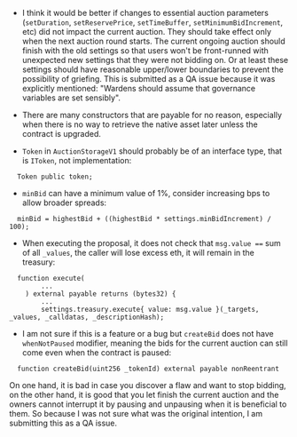 * I think it would be better if changes to essential auction parameters (```setDuration```, ```setReservePrice```, ```setTimeBuffer```, ```setMinimumBidIncrement```, etc) did not impact the current auction. They should take effect only when the next auction round starts. The current ongoing auction should finish with the old settings so that users won't be front-runned with unexpected new settings that they were not bidding on. Or at least these settings should have reasonable upper/lower boundaries to prevent the possibility of griefing.
This is submitted as a QA issue because it was explicitly mentioned: "Wardens should assume that governance variables are set sensibly".

* There are many constructors that are payable for no reason, especially when there is no way to retrieve the native asset later unless the contract is upgraded.

* ```Token``` in ```AuctionStorageV1``` should probably be of an interface type, that is ```IToken```, not implementation:
```solidity
  Token public token;
```

* ```minBid``` can have a minimum value of 1%, consider increasing bps to allow broader spreads:
```solidity
  minBid = highestBid + ((highestBid * settings.minBidIncrement) / 100);
```

* When executing the proposal, it does not check that ```msg.value ==``` sum of all ```_values```, the caller will lose excess eth, it will remain in the treasury:
```solidity
  function execute(
        ...
    ) external payable returns (bytes32) {
        ...
        settings.treasury.execute{ value: msg.value }(_targets, _values, _calldatas, _descriptionHash);
```

* I am not sure if this is a feature or a bug but ```createBid``` does not have ```whenNotPaused``` modifier, meaning the bids for the current auction can still come even when the contract is paused:
```solidity
  function createBid(uint256 _tokenId) external payable nonReentrant
```
On one hand, it is bad in case you discover a flaw and want to stop bidding, on the other hand, it is good that you let finish the current auction and the owners cannot interrupt it by pausing and unpausing when it is beneficial to them. So because I was not sure what was the original intention, I am submitting this as a QA issue.
